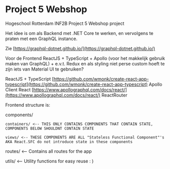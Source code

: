 # Project 5 Webshop
Hogeschool Rotterdam INF2B Project 5 Webshop project

Het idee is om als Backend met .NET Core te werken, en vervolgens te praten met een GraphQL instance.

Zie [https://graphql-dotnet.github.io/](https://graphql-dotnet.github.io/)

Voor de Frontend ReactJS + TypeScript + Apollo (voor het makkelijk gebruik maken van GraphQL) + e.v.t. Redux en als styling niet perse custom  hoeft te zijn iets van Material UI te gebruiken?

ReactJS + TypeScript [https://github.com/wmonk/create-react-app-typescript](https://github.com/wmonk/create-react-app-typescript)
Apollo Client React [https://www.apollographql.com/docs/react/](https://www.apollographql.com/docs/react/)
ReactRouter

Frontend structure is:

components/

	containers/ <-- THIS ONLY CONTAINS COMPONENTS THAT CONTAIN STATE, COMPONENTS BELOW SHOULDNT CONTAIN STATE

	views/ <-- THESE COMPONENTS ARE ALL "Stateless Functional Component"'s AKA React.SFC do not introduce state in these components

routes/ <-- Contains all routes for the app

utils/ <-- Utility functions for easy reuse : )

